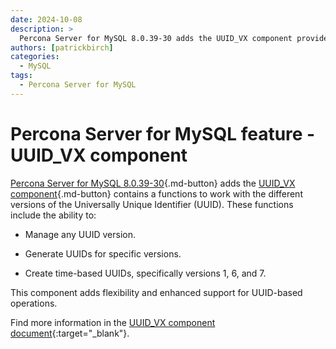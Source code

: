 ```yaml
---
date: 2024-10-08
description: >
  Percona Server for MySQL 8.0.39-30 adds the UUID_VX component provides a set of functions for generating and working with various versions of the Universally Unique Identifier (UUID).
authors: [patrickbirch]
categories:
  - MySQL
tags:
  - Percona Server for MySQL
---
```


# Percona Server for MySQL feature - UUID_VX component

<!-- more -->

[Percona Server for MySQL 8.0.39-30](https://docs.percona.com/percona-server/8.0/){.md-button} adds the [UUID_VX component](https://www.percona.com/blog/all-uuid-functions-in-percona-server-for-mysql-rfc-9562-implemented/){.md-button} contains a functions to work with the different versions of the Universally Unique Identifier (UUID). These functions include the ability to:

* Manage any UUID version.

* Generate UUIDs for specific versions.

* Create time-based UUIDs, specifically versions 1, 6, and 7.

This component adds flexibility and enhanced support for UUID-based operations.

Find more information in the [UUID_VX component document](https://docs.percona.com/percona-server/8.0/uuid-versions.html){:target="_blank"}.

